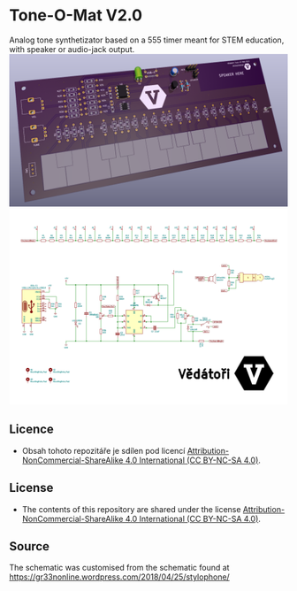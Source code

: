 # Tone-O-Mat V2.0
Analog tone synthetizator based on a 555 timer meant for STEM education, with speaker or audio-jack output.
![alt](Images/titleImg.png)
![alt](Images/schematic.png)

## Licence
* Obsah tohoto repozitáře je sdílen pod licencí [Attribution-NonCommercial-ShareAlike 4.0 International (CC BY-NC-SA 4.0)](https://creativecommons.org/licenses/by-nc-sa/4.0/).


## License
* The contents of this repository are shared under the license [Attribution-NonCommercial-ShareAlike 4.0 International (CC BY-NC-SA 4.0)](https://creativecommons.org/licenses/by-nc-sa/4.0/).

## Source
The schematic was customised from the schematic found at https://gr33nonline.wordpress.com/2018/04/25/stylophone/
